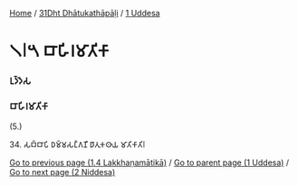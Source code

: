 
[Home](/) / [31Dht Dhātukathāpāḷi](/tipitaka/31Dht.md) / [1 Uddesa](/tipitaka/31Dht/1.md)

# 𑁧𑁇𑁫 𑀩𑀸𑀳𑀺𑀭𑀫𑀸𑀢𑀺𑀓𑀸

### 𑀉𑀤𑁆𑀤𑁂𑀲

### 𑀩𑀸𑀳𑀺𑀭𑀫𑀸𑀢𑀺𑀓𑀸

(5.)

34\. 𑀲𑀩𑁆𑀩𑀸𑀧𑀺 𑀥𑀫𑁆𑀫𑀲𑀗𑁆𑀕𑀡𑀻 𑀥𑀸𑀢𑀼𑀓𑀣𑀸𑀬 𑀫𑀸𑀢𑀺𑀓𑀸𑀢𑀺𑁇

[Go to previous page (1.4 Lakkhaṇamātikā)](/tipitaka/31Dht/1/1.4.md) / [Go to parent page (1 Uddesa)](/tipitaka/31Dht/1.md) / [Go to next page (2 Niddesa)](/tipitaka/31Dht/2.md)


